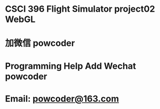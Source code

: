 # CSCI 396 Flight Simulator project02 WebGL
# 加微信 powcoder

# Programming Help Add Wechat powcoder

# Email: powcoder@163.com

